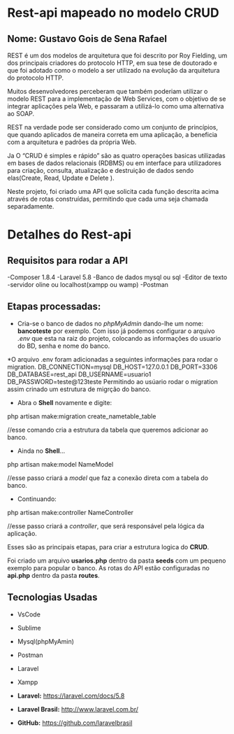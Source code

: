# Rest-api mapeado no modelo CRUD
## Nome: Gustavo Gois de Sena Rafael

REST é um dos modelos de arquitetura que foi descrito por Roy Fielding, um dos principais criadores do protocolo HTTP, em sua tese de doutorado e que foi adotado como o modelo a ser utilizado na evolução da arquitetura do protocolo HTTP.

Muitos desenvolvedores perceberam que também poderiam utilizar o modelo REST para a implementação de Web Services, com o objetivo de se integrar aplicações pela Web, e passaram a utilizá-lo como uma alternativa ao SOAP.

REST na verdade pode ser considerado como um conjunto de princípios, que quando aplicados de maneira correta em uma aplicação, a beneficia com a arquitetura e padrões da própria Web.

Ja O “CRUD é simples e rápido” são as quatro operações basicas utilizadas em bases de dados relacionais (RDBMS) ou em interface para utilizadores para criação, consulta, atualização e destruição de dados sendo elas(Create, Read, Update e Delete ).

Neste projeto, foi criado uma API que solicita cada função descrita acima através de rotas construídas, permitindo que cada uma seja chamada separadamente.

# Detalhes do Rest-api
 ## Requisitos para rodar a API

-Composer 1.8.4
-Laravel 5.8
-Banco de dados mysql ou sql
-Editor de texto
-servidor oline ou localhost(xampp ou wamp)
-Postman

## Etapas processadas:

* Cria-se o banco de dados no *phpMyAdmin* dando-lhe um nome: **bancoteste** por exemplo. Com isso já podemos configurar o arquivo *.env* que esta na raiz do projeto, colocando as informações do usuario do BD, senha e nome do banco.

*O arquivo .env foram adicionadas a seguintes informações para rodar o migration.
DB_CONNECTION=mysql
DB_HOST=127.0.0.1
DB_PORT=3306
DB_DATABASE=rest_api
DB_USERNAME=usuario1
DB_PASSWORD=teste@123teste
Permitindo ao usúario rodar o migration assim crinado um estrutura de migrção do banco.

* Abra o **Shell** novamente e digite:


php artisan make:migration create_nametable_table

//esse comando cria a estrutura da tabela que queremos adicionar ao banco.

* Ainda no **Shell**…

php artisan make:model NameModel

//esse passo criará a *model* que faz a conexão direta com a tabela do banco.

* Continuando:

php artisan make:controller NameController

//esse passo criará a *controller*, que será responsável pela lógica da aplicação.

Esses são as principais etapas, para criar a estrutura logica do **CRUD**.

Foi criado um arquivo **usarios.php** dentro da pasta **seeds** com um pequeno exemplo para popular o banco. As rotas do API estão configuradas no **api.php** dentro da pasta **routes**.

## Tecnologias Usadas

* VsCode
* Sublime
* Mysql(phpMyAmin)
* Postman
* Laravel
* Xampp

* **Laravel:** <https://laravel.com/docs/5.8>
* **Laravel Brasil:** <http://www.laravel.com.br/>
* **GitHub:** <https://github.com/laravelbrasil>





